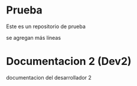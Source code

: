 # Prueba
Este es un repositorio de prueba

se agregan más líneas

# Documentacion 2 (Dev2)
documentacion del desarrollador 2